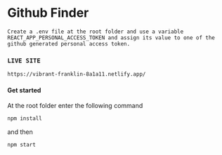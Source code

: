 # Github Finder

`Create a .env file at the root folder and use a variable REACT_APP_PERSONAL_ACCESS_TOKEN and assign its value to one of the github generated personal access token.`

### `LIVE SITE`

```bash
https://vibrant-franklin-8a1a11.netlify.app/

```

#### Get started

At the root folder enter the following command

```bash
npm install
```

and then

```bash
npm start
```
